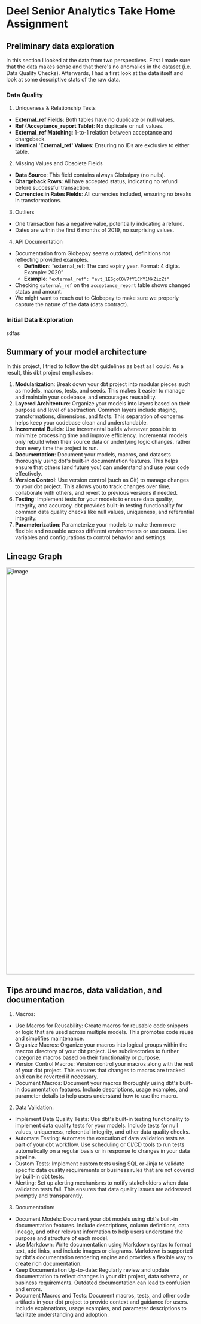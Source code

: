 # Deel Senior Analytics Take Home Assignment

## Preliminary data exploration
In this section I looked at the data from two perspectives. First I made sure that the data makes sense and that there's no anomalies in the dataset (i.e. Data Quality Checks). Afterwards, I had a first look at the data itself and look at some descriptive stats of the raw data.

### Data Quality
1. Uniqueness & Relationship Tests
- **External_ref Fields**: Both tables have no duplicate or null values.
- **Ref (Acceptance_report Table)**: No duplicate or null values.
- **External_ref Matching**: 1-to-1 relation between acceptance and chargeback.
- **Identical 'External_ref' Values**: Ensuring no IDs are exclusive to either table.

2. Missing Values and Obsolete Fields
- **Data Source**: This field contains always Globalpay (no nulls).
- **Chargeback Rows**: All have accepted status, indicating no refund before successful transaction.
- **Currencies in Rates Fields**: All currencies included, ensuring no breaks in transformations.

3. Outliers
- One transaction has a negative value, potentially indicating a refund.
- Dates are within the first 6 months of 2019, no surprising values.

4. API Documentation
- Documentation from Globepay seems outdated, definitions not reflecting provided examples.
  - **Definition**: “external_ref: The card expiry year. Format: 4 digits. Example: 2020”
  - **Example**: `"external_ref": "evt_1ESgcCOV7fY1ChY1MkZizZt"`
- Checking `external_ref` on the `acceptance_report` table shows changed status and amount.
- We might want to reach out to Globepay to make sure we properly capture the nature of the data (data contract).

### Initial Data Exploration
sdfas

## Summary of your model architecture
In this project, I tried to follow the dbt guidelines as best as I could. As a result, this dbt project emphasises:

1. **Modularization**: Break down your dbt project into modular pieces such as models, macros, tests, and seeds. This makes it easier to manage and maintain your codebase, and encourages reusability.
2. **Layered Architecture**: Organize your models into layers based on their purpose and level of abstraction. Common layers include staging, transformations, dimensions, and facts. This separation of concerns helps keep your codebase clean and understandable.
3. **Incremental Builds**: Use incremental builds whenever possible to minimize processing time and improve efficiency. Incremental models only rebuild when their source data or underlying logic changes, rather than every time the project is run.
4. **Documentation**: Document your models, macros, and datasets thoroughly using dbt's built-in documentation features. This helps ensure that others (and future you) can understand and use your code effectively.
5. **Version Control**: Use version control (such as Git) to manage changes to your dbt project. This allows you to track changes over time, collaborate with others, and revert to previous versions if needed.
6. **Testing**: Implement tests for your models to ensure data quality, integrity, and accuracy. dbt provides built-in testing functionality for common data quality checks like null values, uniqueness, and referential integrity.
7. **Parameterization**: Parameterize your models to make them more flexible and reusable across different environments or use cases. Use variables and configurations to control behavior and settings.

## Lineage Graph
<img width="1084" alt="image" src="https://github.com/david-burgschwaiger/Deel-Senior-Analytics-Engineering-Take-Home-Assignment/assets/91904138/875a9003-e283-4bf3-b2bb-762e2b6fd006">

## Tips around macros, data validation, and documentation
1. Macros:
- Use Macros for Reusability: Create macros for reusable code snippets or logic that are used across multiple models. This promotes code reuse and simplifies maintenance.
- Organize Macros: Organize your macros into logical groups within the macros directory of your dbt project. Use subdirectories to further categorize macros based on their functionality or purpose.
- Version Control Macros: Version control your macros along with the rest of your dbt project. This ensures that changes to macros are tracked and can be reverted if necessary.
- Document Macros: Document your macros thoroughly using dbt's built-in documentation features. Include descriptions, usage examples, and parameter details to help users understand how to use the macro.

2. Data Validation:
- Implement Data Quality Tests: Use dbt's built-in testing functionality to implement data quality tests for your models. Include tests for null values, uniqueness, referential integrity, and other data quality checks.
- Automate Testing: Automate the execution of data validation tests as part of your dbt workflow. Use scheduling or CI/CD tools to run tests automatically on a regular basis or in response to changes in your data pipeline.
- Custom Tests: Implement custom tests using SQL or Jinja to validate specific data quality requirements or business rules that are not covered by built-in dbt tests.
- Alerting: Set up alerting mechanisms to notify stakeholders when data validation tests fail. This ensures that data quality issues are addressed promptly and transparently.

3. Documentation:
- Document Models: Document your dbt models using dbt's built-in documentation features. Include descriptions, column definitions, data lineage, and other relevant information to help users understand the purpose and structure of each model.
- Use Markdown: Write documentation using Markdown syntax to format text, add links, and include images or diagrams. Markdown is supported by dbt's documentation rendering engine and provides a flexible way to create rich documentation.
- Keep Documentation Up-to-date: Regularly review and update documentation to reflect changes in your dbt project, data schema, or business requirements. Outdated documentation can lead to confusion and errors.
- Document Macros and Tests: Document macros, tests, and other code artifacts in your dbt project to provide context and guidance for users. Include explanations, usage examples, and parameter descriptions to facilitate understanding and adoption.

